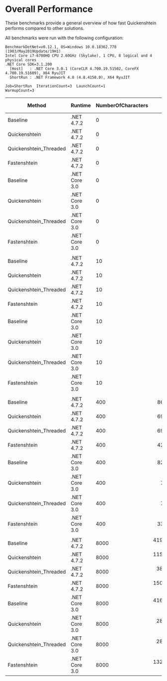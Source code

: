 # Overall Performance

These benchmarks provide a general overview of how fast Quickenshtein performs compared to other solutions.

All benchmarks were run with the following configuration:

```
BenchmarkDotNet=v0.12.1, OS=Windows 10.0.18362.778 (1903/May2019Update/19H1)
Intel Core i7-6700HQ CPU 2.60GHz (Skylake), 1 CPU, 8 logical and 4 physical cores
.NET Core SDK=3.1.200
  [Host]   : .NET Core 3.0.1 (CoreCLR 4.700.19.51502, CoreFX 4.700.19.51609), X64 RyuJIT
  ShortRun : .NET Framework 4.8 (4.8.4150.0), X64 RyuJIT

Job=ShortRun  IterationCount=3  LaunchCount=1
WarmupCount=3
```

|                 Method |       Runtime | NumberOfCharacters |               Mean |               Error |             StdDev | Ratio | Speedup | Worthiness | RatioSD | Code Size |      Gen 0 |      Gen 1 |     Gen 2 |   Allocated |
|----------------------- |-------------- |------------------- |-------------------:|--------------------:|-------------------:|------:|--------:|-----------:|--------:|----------:|-----------:|-----------:|----------:|------------:|
|               Baseline |    .NET 4.7.2 |                  0 |         242.198 ns |          20.4495 ns |          1.1209 ns | 1.000 |    1.00 |       1.00 |    0.00 |    2557 B |     0.1016 |          - |         - |       321 B |
|          Quickenshtein |    .NET 4.7.2 |                  0 |           2.536 ns |           0.3976 ns |          0.0218 ns | 0.010 |   95.52 |   1,227.41 |    0.00 |     199 B |          - |          - |         - |           - |
| Quickenshtein_Threaded |    .NET 4.7.2 |                  0 |           1.690 ns |           0.3190 ns |          0.0175 ns | 0.007 |  143.30 |   2,047.06 |    0.00 |     179 B |          - |          - |         - |           - |
|           Fastenshtein |    .NET 4.7.2 |                  0 |           2.382 ns |           0.2602 ns |          0.0143 ns | 0.010 |  101.68 |     792.64 |    0.00 |     328 B |          - |          - |         - |           - |
|               Baseline | .NET Core 3.0 |                  0 |         110.577 ns |          20.8462 ns |          1.1427 ns | 0.457 |    2.19 |       2.89 |    0.00 |    1938 B |     0.0764 |          - |         - |       240 B |
|          Quickenshtein | .NET Core 3.0 |                  0 |           3.446 ns |           0.7850 ns |          0.0430 ns | 0.014 |   70.29 |     699.35 |    0.00 |     257 B |          - |          - |         - |           - |
| Quickenshtein_Threaded | .NET Core 3.0 |                  0 |           2.068 ns |           1.0365 ns |          0.0568 ns | 0.009 |  117.19 |   1,611.10 |    0.00 |     186 B |          - |          - |         - |           - |
|           Fastenshtein | .NET Core 3.0 |                  0 |           2.900 ns |           0.2115 ns |          0.0116 ns | 0.012 |   83.53 |     649.20 |    0.00 |     329 B |          - |          - |         - |           - |
|                        |               |                    |                    |                     |                    |       |         |            |         |           |            |            |           |             |
|               Baseline |    .NET 4.7.2 |                 10 |       1,477.824 ns |         199.7307 ns |         10.9479 ns |  1.00 |    1.00 |       1.00 |    0.00 |    2557 B |     0.4463 |          - |         - |      1404 B |
|          Quickenshtein |    .NET 4.7.2 |                 10 |         219.723 ns |          31.2825 ns |          1.7147 ns |  0.15 |    6.73 |       4.66 |    0.00 |    3689 B |          - |          - |         - |           - |
| Quickenshtein_Threaded |    .NET 4.7.2 |                 10 |         219.127 ns |          16.4379 ns |          0.9010 ns |  0.15 |    6.74 |       4.24 |    0.00 |    4066 B |          - |          - |         - |           - |
|           Fastenshtein |    .NET 4.7.2 |                 10 |         252.226 ns |          47.8973 ns |          2.6254 ns |  0.17 |    5.86 |      45.68 |    0.00 |     328 B |     0.0200 |          - |         - |        64 B |
|               Baseline | .NET Core 3.0 |                 10 |         704.322 ns |         164.2387 ns |          9.0025 ns |  0.48 |    2.10 |       2.77 |    0.01 |    1938 B |     0.3443 |          - |         - |      1080 B |
|          Quickenshtein | .NET Core 3.0 |                 10 |         362.202 ns |          24.6171 ns |          1.3493 ns |  0.25 |    4.08 |       3.03 |    0.00 |    3439 B |          - |          - |         - |           - |
| Quickenshtein_Threaded | .NET Core 3.0 |                 10 |         363.761 ns |          75.9983 ns |          4.1657 ns |  0.25 |    4.06 |       2.45 |    0.00 |    4238 B |          - |          - |         - |           - |
|           Fastenshtein | .NET Core 3.0 |                 10 |         242.967 ns |          48.6644 ns |          2.6675 ns |  0.16 |    6.08 |      47.28 |    0.00 |     329 B |     0.0200 |          - |         - |        64 B |
|                        |               |                    |                    |                     |                    |       |         |            |         |           |            |            |           |             |
|               Baseline |    .NET 4.7.2 |                400 |     869,219.466 ns |      51,757.2760 ns |      2,836.9909 ns |  1.00 |    1.00 |       1.00 |    0.00 |    2557 B |   142.5781 |    59.5703 |         - |    668278 B |
|          Quickenshtein |    .NET 4.7.2 |                400 |     698,018.555 ns |      28,438.3867 ns |      1,558.8039 ns |  0.80 |    1.25 |       0.86 |    0.00 |    3689 B |          - |          - |         - |           - |
| Quickenshtein_Threaded |    .NET 4.7.2 |                400 |     697,454.134 ns |      92,287.0258 ns |      5,058.5633 ns |  0.80 |    1.25 |       0.78 |    0.01 |    4066 B |          - |          - |         - |           - |
|           Fastenshtein |    .NET 4.7.2 |                400 |     426,045.785 ns |      23,528.4192 ns |      1,289.6720 ns |  0.49 |    2.04 |      15.91 |    0.00 |     328 B |     0.4883 |          - |         - |      1633 B |
|               Baseline | .NET Core 3.0 |                400 |     824,754.004 ns |      48,472.1903 ns |      2,656.9243 ns |  0.95 |    1.05 |       1.39 |    0.00 |    1938 B |   121.0938 |    60.5469 |         - |    657840 B |
|          Quickenshtein | .NET Core 3.0 |                400 |      76,571.735 ns |      13,722.4156 ns |        752.1719 ns |  0.09 |   11.35 |       8.44 |    0.00 |    3439 B |          - |          - |         - |           - |
| Quickenshtein_Threaded | .NET Core 3.0 |                400 |      77,185.683 ns |       6,294.3058 ns |        345.0121 ns |  0.09 |   11.26 |       6.56 |    0.00 |    4390 B |          - |          - |         - |           - |
|           Fastenshtein | .NET Core 3.0 |                400 |     339,963.314 ns |      28,866.4141 ns |      1,582.2656 ns |  0.39 |    2.56 |      19.87 |    0.00 |     329 B |     0.4883 |          - |         - |      1624 B |
|                        |               |                    |                    |                     |                    |       |         |            |         |           |            |            |           |             |
|               Baseline |    .NET 4.7.2 |               8000 | 419,053,633.333 ns | 377,870,949.9397 ns | 20,712,381.8346 ns |  1.00 |    1.00 |       1.00 |    0.00 |    2557 B | 44000.0000 | 23000.0000 | 4000.0000 | 256683568 B |
|          Quickenshtein |    .NET 4.7.2 |               8000 | 115,926,575.000 ns |  34,348,201.1250 ns |  1,882,740.8065 ns |  0.28 |    3.62 |       2.51 |    0.02 |    3689 B |          - |          - |         - |           - |
| Quickenshtein_Threaded |    .NET 4.7.2 |               8000 |  38,535,711.111 ns | 120,214,075.5085 ns |  6,589,339.1229 ns |  0.09 |   11.04 |       5.60 |    0.01 |    5044 B |          - |          - |         - |      1092 B |
|           Fastenshtein |    .NET 4.7.2 |               8000 | 150,262,341.667 ns |  29,038,997.1730 ns |  1,591,725.4228 ns |  0.36 |    2.79 |      21.73 |    0.01 |     328 B |          - |          - |         - |     32048 B |
|               Baseline | .NET Core 3.0 |               8000 | 416,906,833.333 ns |  71,116,146.2261 ns |  3,898,115.9453 ns |  1.00 |    1.01 |       1.42 |    0.05 |    1812 B | 44000.0000 | 23000.0000 | 4000.0000 | 256352240 B |
|          Quickenshtein | .NET Core 3.0 |               8000 |  28,194,745.833 ns |   5,573,711.3169 ns |    305,513.9249 ns |  0.07 |   14.87 |      11.06 |    0.00 |    3439 B |          - |          - |         - |           - |
| Quickenshtein_Threaded | .NET Core 3.0 |               8000 |  28,710,667.708 ns |   1,062,697.4973 ns |     58,250.0357 ns |  0.07 |   14.59 |       8.50 |    0.00 |    4390 B |          - |          - |         - |           - |
|           Fastenshtein | .NET Core 3.0 |               8000 | 132,808,366.667 ns | 201,376,984.9987 ns | 11,038,152.0640 ns |  0.32 |    3.18 |      24.69 |    0.04 |     329 B |          - |          - |         - |     32024 B |